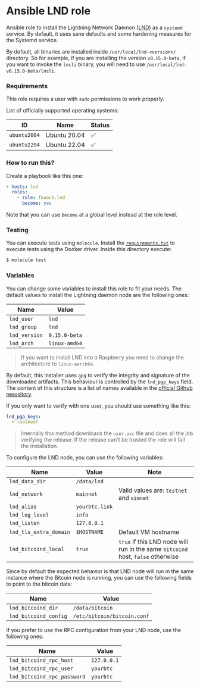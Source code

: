 # Ansible LND role

Ansible role to install the Lightning Network Daemon ([LND](https://github.com/lightningnetwork/lnd)) as a `systemd`
service. By default, it uses sane defaults and some hardening measures for the Systemd service.

By default, all binaries are installed inside `/usr/local/lnd-<version>/` directory. So for example, if you are
installing the version `v0.15.0-beta`, if you want to invoke the `lncli` binary, you will need to use `/usr/local/lnd-v0.15.0-beta/lncli`.

### Requirements

This role requires a user with `sudo` permissions to work properly.

List of officially supported operating systems:

| ID           | Name         | Status             |
|--------------|--------------|--------------------|
| `ubuntu2004` | Ubuntu 20.04 | :white_check_mark: |
| `ubuntu2204` | Ubuntu 22.04 | :white_check_mark: |

### How to run this?

Create a playbook like this one:

```yaml
- hosts: lnd
  roles:
    - role: fooock.lnd
      become: yes
```

Note that you can use `become` at a global level instead at the role level.

### Testing

You can execute tests using `molecule`. Install the [`requirements.txt`](molecule/default/requirements.txt) to execute
tests using the Docker driver. Inside this directory execute:

```bash
$ molecule test
```

### Variables

You can change some variables to install this role to fit your needs. The default values to install the
Lightning daemon node are the following ones:

| Name              	 | Value              	        |
|---------------------|-----------------------------|
| `lnd_user`    	     | `lnd`          	            |
| `lnd_group`   	     | `lnd`          	            |
| `lnd_version` 	     | `0.15.0-beta`             	 |
| `lnd_arch`    	     | `linux-amd64` 	             |

> If you want to install LND into a Raspberry you need to change the architecture to `linux-aarch64`.

By default, this installer uses `gpg` to verify the integrity and signature of the downloaded artifacts. This
behaviour is controlled by the `lnd_pgp_keys` field. The content of this structure is a list of names
available in the [official Github repository](https://github.com/lightningnetwork/lnd/tree/master/scripts/keys).

If you only want to verify with one user, you should use something like this:

```yaml
lnd_pgp_keys:
  - roasbeef
```

> Internally this method downloads the `user.asc` file and does all the job verifying the release.
> If the release can't be trusted the role will fail the installation.

To configure the LND node, you can use the following variables:

| Name                   	     | Value           	      | Note                                             	                               |
|------------------------------|------------------------|----------------------------------------------------------------------------------|
| `lnd_data_dir`     	         | `/data/lnd` 	          | 	                                                                                |
| `lnd_network`      	         | `mainnet`          	   | Valid values are: `testnet` and `simnet` 	                                       |
| `lnd_alias`     	            | `yourbtc.link`       	 | 	                                                                                |
| `lnd_log_level` 	            | `info`       	         | 	                                                                                |
| `lnd_listen`     	           | `127.0.0.1`     	      | 	                                                                                |
| `lnd_tls_extra_domain`     	 | `$HOSTNAME`     	      | Default VM hostname	                                                             |
| `lnd_bitcoind_local`     	   | `true`     	           | `true` if this LND node will run in the same `bitcoind` host, `false` otherwise	 |

Since by default the expected behavior is that LND node will run in the same instance where the Bitcoin
node is running, you can use the following fields to point to the bitcoin data:

| Name                   	     | Value           	                      |
|------------------------------|----------------------------------------|
| `lnd_bitcoind_dir`     	     | `/data/bitcoin` 	                      |
| `lnd_bitcoind_config`      	 | `/etc/bitcoin/bitcoin.conf`          	 |

If you prefer to use the RPC configuration from your LND node, use the following ones:

| Name                   	           | Value           	    |
|------------------------------------|----------------------|
| `lnd_bitcoind_rpc_host`     	      | `127.0.0.1` 	        |
| `lnd_bitcoind_rpc_user`      	     | `yourbtc`          	 |
| `lnd_bitcoind_rpc_password`      	 | `yourbtc`          	 |
